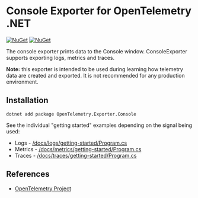 # Console Exporter for OpenTelemetry .NET

[![NuGet](https://img.shields.io/nuget/v/OpenTelemetry.Exporter.Console.svg)](https://www.nuget.org/packages/OpenTelemetry.Exporter.Console)
[![NuGet](https://img.shields.io/nuget/dt/OpenTelemetry.Exporter.Console.svg)](https://www.nuget.org/packages/OpenTelemetry.Exporter.Console)

The console exporter prints data to the Console window.
ConsoleExporter supports exporting logs, metrics and traces.

**Note:** this exporter is intended to be used during learning how telemetry
data are created and exported. It is not recommended for any production
environment.

## Installation

```shell
dotnet add package OpenTelemetry.Exporter.Console
```

See the individual "getting started" examples depending on the signal being
used:

* Logs -
  [/docs/logs/getting-started/Program.cs](../../docs/logs/getting-started/Program.cs)
* Metrics -
  [/docs/metrics/getting-started/Program.cs](../../docs/metrics/getting-started/Program.cs)
* Traces -
  [/docs/traces/getting-started/Program.cs](../../docs/traces/getting-started/Program.cs)

## References

* [OpenTelemetry Project](https://opentelemetry.io/)
